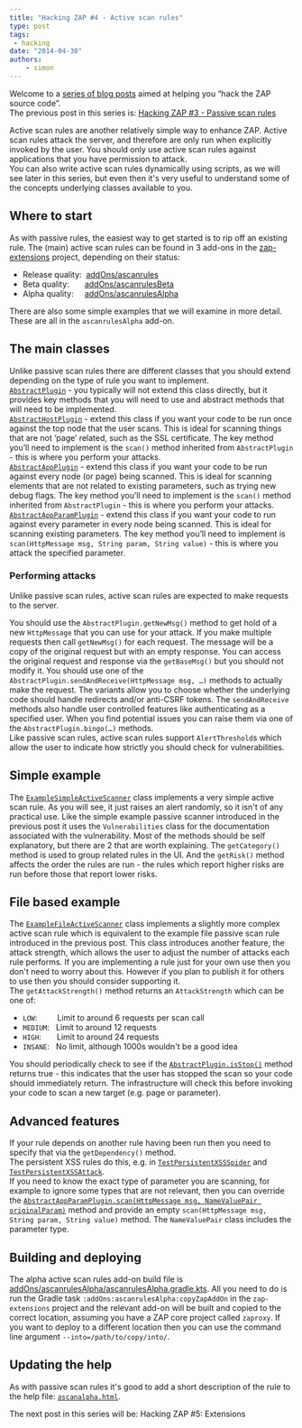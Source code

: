 ```yaml
---
title: "Hacking ZAP #4 - Active scan rules"
type: post
tags:
 - hacking
date: "2014-04-30"
authors:
    - simon
---
```

Welcome to a [series of blog posts](https://github.com/zaproxy/zaproxy/wiki/Development#hacking-zap) aimed at helping you “hack the ZAP source code”.  
The previous post in this series is: [Hacking ZAP #3 - Passive scan rules](/blog/2014-04-03-hacking-zap-3-passive-scan-rules/)  
  
Active scan rules are another relatively simple way to enhance ZAP. Active scan rules attack the server, and therefore are only run when
explicitly invoked by the user. You should only use active scan rules against applications that you have permission to attack.  
You can also write active scan rules dynamically using scripts, as we will see later in this series, but even then it's very useful to understand
some of the concepts underlying classes available to you.  

##  Where to start

As with passive rules, the easiest way to get started is to rip off an existing rule.  The (main) active scan rules can be found in 3 add-ons in the
[zap-extensions](https://github.com/zaproxy/zap-extensions/) project, depending on their status:  

  * Release quality:  [addOns/ascanrules](https://github.com/zaproxy/zap-extensions/tree/master/addOns/ascanrules/src/main/java/org/zaproxy/zap/extension/ascanrules)
  * Beta quality:       [addOns/ascanrulesBeta](https://github.com/zaproxy/zap-extensions/tree/master/addOns/ascanrulesBeta/src/main/java/org/zaproxy/zap/extension/ascanrulesBeta)
  * Alpha quality:     [addOns/ascanrulesAlpha](https://github.com/zaproxy/zap-extensions/tree/master/addOns/ascanrulesAlpha/src/main/java/org/zaproxy/zap/extension/ascanrulesAlpha)

There are also some simple examples that we will examine in more detail. These are all in the `ascanrulesAlpha` add-on.  

##  The main classes

Unlike passive scan rules there are different classes that you should extend depending on the type of rule you want to implement.  
[`AbstractPlugin`](https://github.com/zaproxy/zaproxy/blob/develop/zap/src/main/java/org/parosproxy/paros/core/scanner/AbstractPlugin.java) - you typically
will not extend this class directly, but it provides key methods that you will need to use and abstract methods that will need to be
implemented.  
[`AbstractHostPlugin`](https://github.com/zaproxy/zaproxy/blob/develop/zap/src/main/java/org/parosproxy/paros/core/scanner/AbstractHostPlugin.java) - extend
this class if you want your code to be run once against the top node that the user scans. This is ideal for scanning things that are not ‘page’
related, such as the SSL certificate. The key method you’ll need to implement is the `scan()` method inherited from `AbstractPlugin` - this is
where you perform your attacks.  
[`AbstractAppPlugin`](https://github.com/zaproxy/zaproxy/blob/develop/zap/src/main/java/org/parosproxy/paros/core/scanner/AbstractAppPlugin.java) - extend this
class if you want your code to be run against every node (or page) being scanned. This is ideal for scanning elements that are not related to
existing parameters, such as trying new debug flags. The key method you’ll need to implement is the `scan()` method inherited from
`AbstractPlugin` - this is where you perform your attacks.  
[`AbstractAppParamPlugin`](https://github.com/zaproxy/zaproxy/blob/develop/zap/src/main/java/org/parosproxy/paros/core/scanner/AbstractAppParamPlugin.java) - extend this class if you want your code to run against every parameter in every node being scanned. This is ideal for scanning existing
parameters. The key method you’ll need to implement is `scan(HttpMessage msg, String param, String value)` - this is where you attack the
specified parameter.  

###  Performing attacks

Unlike passive scan rules, active scan rules are expected to make requests to the server.

You should use the `AbstractPlugin.getNewMsg()` method to get hold of a new `HttpMessage` that you can use for your attack. If you make multiple
requests then call `getNewMsg()` for each request. The message will be a copy of the original request but with an empty response. You can access
the original request and response via the `getBaseMsg()` but you should not modify it. You should use one of the
`AbstractPlugin.sendAndReceive(HttpMessage msg, …)` methods to actually make the request. The variants allow you to choose whether the underlying
code should handle redirects and/or anti-CSRF tokens.  The `sendAndReceive` methods also handle user controlled features like authenticating as a
specified user. When you find potential issues you can raise them via one of the `AbstractPlugin.bingo(…)` methods.  
Like passive scan rules, active scan rules support `AlertThreshold`s which allow the user to indicate how strictly you should check for
vulnerabilities.  

##  Simple example

The [`ExampleSimpleActiveScanner`](https://github.com/zaproxy/zap-extensions/tree/master/addOns/ascanrulesAlpha/src/main/java/org/zaproxy/zap/extension/ascanrulesAlpha/ExampleSimpleActiveScanner.java) class implements a very simple active scan
rule. As you will see, it just raises an alert randomly, so it isn't of any practical use. Like the simple example passive scanner introduced in
the previous post it uses the `Vulnerabilities` class for the documentation associated with the vulnerability. Most of the methods should be self
explanatory, but there are 2 that are worth explaining. The `getCategory()` method is used to group related rules in the UI. And the `getRisk()`
method affects the order the rules are run - the rules which report higher risks are run before those that report lower risks.  

##  File based example

The [`ExampleFileActiveScanner`](https://github.com/zaproxy/zap-extensions/tree/master/addOns/ascanrulesAlpha/src/main/java/org/zaproxy/zap/extension/ascanrulesAlpha/ExampleFileActiveScanner.java) class implements a slightly more complex
active scan rule which is equivalent to the example file passive scan rule introduced in the previous post. This class introduces another
feature, the attack strength, which allows the user to adjust the number of attacks each rule performs. If you are implementing a rule just for
your own use then you don't need to worry about this. However if you plan to publish it for others to use then you should consider supporting it.  
The `getAttackStrength()` method returns an `AttackStrength` which can be one of:

  * `LOW`:         Limit to around 6 requests per scan call
  * `MEDIUM`:   Limit to around 12 requests
  * `HIGH`:       Limit to around 24 requests
  * `INSANE`:   No limit, although 1000s wouldn't be a good idea

  
You should periodically check to see if the [`AbstractPlugin.isStop()`](https://github.com/zaproxy/zaproxy/blob/develop/zap/src/main/java/org/parosproxy/paros/core/scanner/AbstractPlugin.java#L596) method
returns true - this indicates that the user has stopped the scan so your code should immediately return. The infrastructure will check this
before invoking your code to scan a new target (e.g. page or parameter).  

##  Advanced features

If your rule depends on another rule having been run then you need to specify that via the `getDependency()` method.  
The persistent XSS rules do this, e.g. in [`TestPersistentXSSSpider`](https://github.com/zaproxy/zap-extensions/blob/master/addOns/ascanrules/src/main/java/org/zaproxy/zap/extension/ascanrules/TestPersistentXSSSpider.java) and [`TestPersistentXSSAttack`](https://github.com/zaproxy/zap-extensions/blob/master/addOns/ascanrules/src/main/java/org/zaproxy/zap/extension/ascanrules/TestPersistentXSSAttack.java).  
If you need to know the exact type of parameter you are scanning, for example to ignore some types that are not relevant, then you can override
the [`AbstractAppParamPlugin.scan(HttpMessage msg, NameValuePair originalParam)`](https://github.com/zaproxy/zaproxy/blob/develop/zap/src/main/java/org/parosproxy/paros/core/scanner/AbstractAppParamPlugin.java#L284) method and provide an
empty `scan(HttpMessage msg, String param, String value)` method. The `NameValuePair` class includes the parameter type.

##  Building and deploying

The alpha active scan rules add-on build file is [addOns/ascanrulesAlpha/ascanrulesAlpha.gradle.kts](https://github.com/zaproxy/zap-extensions/blob/master/addOns/ascanrulesAlpha/ascanrulesAlpha.gradle.kts). All you need to do is run the Gradle task `:addOns:ascanrulesAlpha:copyZapAddOn` in the `zap-extensions` project and the relevant add-on will be built and copied to the correct location, assuming you have a ZAP core project called `zaproxy`. If you want to deploy to a different location then you can use the command line argument `--into=/path/to/copy/into/`.  

##  Updating the help

As with passive scan rules it's good to add a short description of the rule to the help file: [`ascanalpha.html`](https://github.com/zaproxy/zap-extensions/blob/master/addOns/ascanrulesAlpha/src/main/javahelp/org/zaproxy/zap/extension/ascanrulesAlpha/resources/help/contents/ascanalpha.html).

The next post in this series will be: Hacking ZAP #5: Extensions

